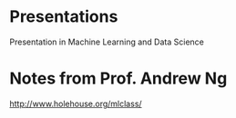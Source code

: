 # Presentations
Presentation in Machine Learning and Data Science

# Notes from Prof. Andrew Ng

http://www.holehouse.org/mlclass/
